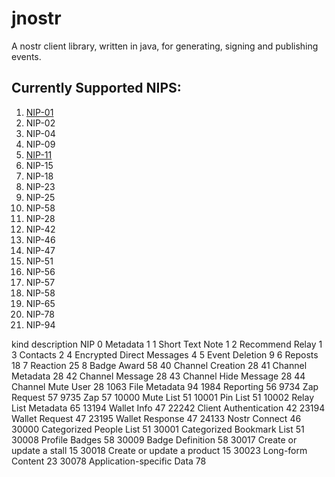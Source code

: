# jnostr
A nostr client library, written in java, for generating, signing and publishing events.

## Currently Supported NIPS:
 01. [NIP-01](https://github.com/nostr-protocol/nips/blob/master/01.md)
 02. NIP-02
 04. NIP-04
 09. NIP-09
 11. [NIP-11](https://github.com/nostr-protocol/nips/blob/master/11.md)
 15. NIP-15
 18. NIP-18
 23. NIP-23
 25. NIP-25
 58. NIP-58
 28. NIP-28
 42. NIP-42
 46. NIP-46
 47. NIP-47
 51. NIP-51
 56. NIP-56
 57. NIP-57
 58. NIP-58
 65. NIP-65
 78. NIP-78
 94. NIP-94
 
 



 kind	description	NIP
0	Metadata	1
1	Short Text Note	1
2	Recommend Relay	1
3	Contacts	2
4	Encrypted Direct Messages	4
5	Event Deletion	9
6	Reposts	18
7	Reaction	25
8	Badge Award	58
40	Channel Creation	28
41	Channel Metadata	28
42	Channel Message	28
43	Channel Hide Message	28
44	Channel Mute User	28
1063	File Metadata	94
1984	Reporting	56
9734	Zap Request	57
9735	Zap	57
10000	Mute List	51
10001	Pin List	51
10002	Relay List Metadata	65
13194	Wallet Info	47
22242	Client Authentication	42
23194	Wallet Request	47
23195	Wallet Response	47
24133	Nostr Connect	46
30000	Categorized People List	51
30001	Categorized Bookmark List	51
30008	Profile Badges	58
30009	Badge Definition	58
30017	Create or update a stall	15
30018	Create or update a product	15
30023	Long-form Content	23
30078	Application-specific Data	78